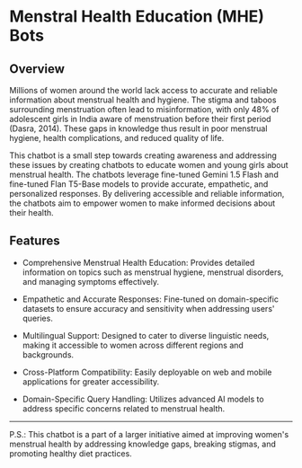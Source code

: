 # Menstral Health Education (MHE) Bots

## Overview

Millions of women around the world lack access to accurate and reliable information about menstrual health and hygiene. The stigma and taboos surrounding menstruation often lead to misinformation, with only 48% of adolescent girls in India aware of menstruation before their first period (Dasra, 2014). These gaps in knowledge thus result in poor menstrual hygiene, health complications, and reduced quality of life.

This chatbot is a small step towards creating awareness and addressing these issues by creating chatbots to educate women and young girls about menstrual health. The chatbots leverage fine-tuned Gemini 1.5 Flash and fine-tuned Flan T5-Base models to provide accurate, empathetic, and personalized responses. By delivering accessible and reliable information, the chatbots aim to empower women to make informed decisions about their health.

## Features

- Comprehensive Menstrual Health Education: Provides detailed information on topics such as menstrual hygiene, menstrual disorders, and managing symptoms effectively.

- Empathetic and Accurate Responses: Fine-tuned on domain-specific datasets to ensure accuracy and sensitivity when addressing users' queries.

- Multilingual Support: Designed to cater to diverse linguistic needs, making it accessible to women across different regions and backgrounds.

- Cross-Platform Compatibility: Easily deployable on web and mobile applications for greater accessibility.

- Domain-Specific Query Handling: Utilizes advanced AI models to address specific concerns related to menstrual health.

---

P.S.: This chatbot is a part of a larger initiative aimed at improving women's menstrual health by addressing knowledge gaps, breaking stigmas, and promoting healthy diet practices.




